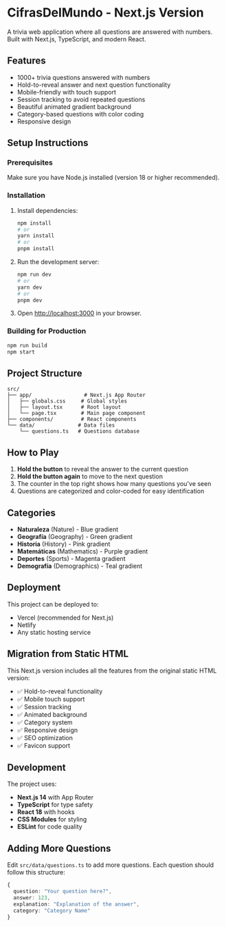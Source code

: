 # CifrasDelMundo - Next.js Version

A trivia web application where all questions are answered with numbers. Built with Next.js, TypeScript, and modern React.

## Features

- 1000+ trivia questions answered with numbers
- Hold-to-reveal answer and next question functionality
- Mobile-friendly with touch support
- Session tracking to avoid repeated questions
- Beautiful animated gradient background
- Category-based questions with color coding
- Responsive design

## Setup Instructions

### Prerequisites

Make sure you have Node.js installed (version 18 or higher recommended).

### Installation

1. Install dependencies:
   ```bash
   npm install
   # or
   yarn install
   # or
   pnpm install
   ```

2. Run the development server:
   ```bash
   npm run dev
   # or
   yarn dev
   # or
   pnpm dev
   ```

3. Open [http://localhost:3000](http://localhost:3000) in your browser.

### Building for Production

```bash
npm run build
npm start
```

## Project Structure

```
src/
├── app/                 # Next.js App Router
│   ├── globals.css     # Global styles
│   ├── layout.tsx      # Root layout
│   └── page.tsx        # Main page component
├── components/         # React components
└── data/              # Data files
    └── questions.ts   # Questions database
```

## How to Play

1. **Hold the button** to reveal the answer to the current question
2. **Hold the button again** to move to the next question
3. The counter in the top right shows how many questions you've seen
4. Questions are categorized and color-coded for easy identification

## Categories

- **Naturaleza** (Nature) - Blue gradient
- **Geografía** (Geography) - Green gradient  
- **Historia** (History) - Pink gradient
- **Matemáticas** (Mathematics) - Purple gradient
- **Deportes** (Sports) - Magenta gradient
- **Demografía** (Demographics) - Teal gradient

## Deployment

This project can be deployed to:
- Vercel (recommended for Next.js)
- Netlify
- Any static hosting service

## Migration from Static HTML

This Next.js version includes all the features from the original static HTML version:
- ✅ Hold-to-reveal functionality
- ✅ Mobile touch support
- ✅ Session tracking
- ✅ Animated background
- ✅ Category system
- ✅ Responsive design
- ✅ SEO optimization
- ✅ Favicon support

## Development

The project uses:
- **Next.js 14** with App Router
- **TypeScript** for type safety
- **React 18** with hooks
- **CSS Modules** for styling
- **ESLint** for code quality

## Adding More Questions

Edit `src/data/questions.ts` to add more questions. Each question should follow this structure:

```typescript
{
  question: "Your question here?",
  answer: 123,
  explanation: "Explanation of the answer",
  category: "Category Name"
}
``` 